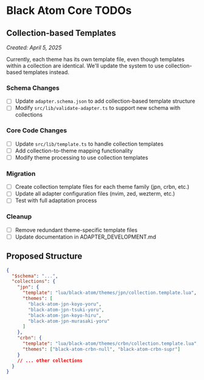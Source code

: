 # Black Atom Core TODOs

## Collection-based Templates

_Created: April 5, 2025_

Currently, each theme has its own template file, even though templates within a collection are identical. We'll update the system to use collection-based templates instead.

### Schema Changes

- [ ] Update `adapter.schema.json` to add collection-based template structure
- [ ] Modify `src/lib/validate-adapter.ts` to support new schema with collections

### Core Code Changes

- [ ] Update `src/lib/template.ts` to handle collection templates
- [ ] Add collection-to-theme mapping functionality
- [ ] Modify theme processing to use collection templates

### Migration

- [ ] Create collection template files for each theme family (jpn, crbn, etc.)
- [ ] Update all adapter configuration files (nvim, zed, wezterm, etc.)
- [ ] Test with full adaptation process

### Cleanup

- [ ] Remove redundant theme-specific template files
- [ ] Update documentation in ADAPTER_DEVELOPMENT.md

## Proposed Structure

```json
{
  "$schema": "...",
  "collections": {
    "jpn": {
      "template": "lua/black-atom/themes/jpn/collection.template.lua",
      "themes": [
        "black-atom-jpn-koyo-yoru",
        "black-atom-jpn-tsuki-yoru",
        "black-atom-jpn-koyo-hiru",
        "black-atom-jpn-murasaki-yoru"
      ]
    },
    "crbn": {
      "template": "lua/black-atom/themes/crbn/collection.template.lua",
      "themes": ["black-atom-crbn-null", "black-atom-crbn-supr"]
    }
    // ... other collections
  }
}
```

